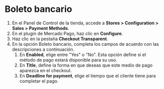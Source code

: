 # Boleto bancario

1. En el Panel de Control de la tienda, accede a **Stores > Configuration > Sales > Payment Methods**.
2. En el plugin de Mercado Pago, haz clic en **Configure**.
3. Haz clic en la pestaña **Checkout Transparent**.
4. En la opción Boleto bancario, completa los campos de acuerdo con las descripciones a continuación.
    1. En **Enabled**, elige entre "Yes" o "No". Esta opción define si el método de pago estará disponible para su uso.
    2. En **Title**, define la forma en que deseas que este medio de pago aparezca en el checkout.
    3. En **Deadline for payment**, elige el tiempo que el cliente tiene para completar el pago.